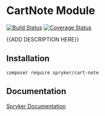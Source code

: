# CartNote Module
[![Build Status](https://travis-ci.org/spryker/cart-note.svg)](https://travis-ci.org/spryker/cart-notes)
[![Coverage Status](https://coveralls.io/repos/github/spryker/cart-note/badge.svg)](https://coveralls.io/github/spryker/cart-note)

{{ADD DESCRIPTION HERE}}

## Installation

```
composer require spryker/cart-note
```

## Documentation

[Spryker Documentation](https://academy.spryker.com/developing_with_spryker/module_guide/modules.html)
